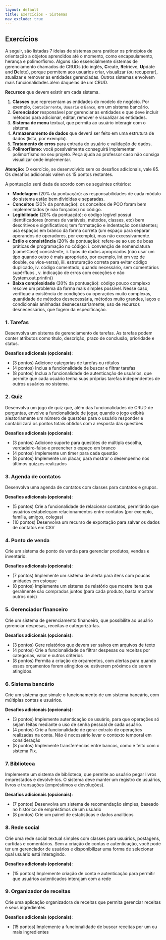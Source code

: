 ```yaml
---
layout: default
title: Exercícios - Sistemas
nav_exclude: true
---
```


## Exercícios

A seguir, são listadas 7 ideias de sistemas para praticar os princípios de orientação a objetos aprendidos até o momento, como encapsulamento, herança e polimorfismo. Alguns são essencialmente sistemas de gerenciamento chamados de CRUDs (do inglês, **C**reate, **R**etrieve, **U**pdate and **D**elete), porque permitem aos usuários criar, visualizar (ou recuperar), atualizar e remover as entidades gerenciadas. Outros sistemas envolvem mais funcionalidades além daquelas de um CRUD.

**Recursos** que devem existir em cada sistema.

1. **Classes** que representam as entidades do modelo de negócio. Por exemplo, `ContaCorrente`, `Usuario` e `Banco`, em um sistema bancário.
2. **Gerenciador** responsável por gerenciar as entidades e que deve incluir métodos para adicionar, editar, remover e visualizar as entidades.
3. **Sistema de menu** textual, que permita ao usuário interagir com o sistema.
4. **Armazenamento de dados** que deverá ser feito em uma estrutura de dados (lista, por exemplo).
5. **Tratamento de erros** para entrada do usuário e validação de dados.
6. **Polimorfismo**: você possivelmente conseguirá implementar polimorfismo no seu projeto. Peça ajuda ao professor caso não consiga visualizar onde implementar.

**Atenção:** O exercício, se desenvolvido sem os desafios adicionais, vale 85. Os desafios adicionais valem os 15 pontos restantes.

A pontuação será dada de acordo com os seguintes critérios:

- **Modelagem** (20% da pontuação): as responsabilidades de cada módulo do sistema estão bem divididas e separadas.
- **Conceitos** (20% da pontuação): os conceitos de POO foram bem implementados (e não forçados) no código.
- **Legibilidade** (20% da pontuação): o código legível possui identificadores (nomes de variáveis, métodos, classes, etc) bem descritivos e significativos; tem formatação e indentação consistentes; usa espaços em branco da forma correta (um espaço para separar operandos de operadores, por exemplo), mas não excessivamente.
- **Estilo e consistência** (20% da pontuação): refere-se ao uso de boas práticas de programação no código: i. convenção de nomenclatura (camelCase) consistente, ii. tipos de dados apropriados (não usar um tipo quando outro é mais apropriado, por exemplo, int em vez de double, ou vice-versa), iii. estruturação correta para evitar código duplicado, iv. código comentado, quando necessário, sem comentários supérfluos , v. indicação de erros com exceções e não System.out.println()
- **Baixa complexidade** (20% da pontuação): código pouco complexo resolve um problema da forma mais simples possível. Nesse caso, verifique a existência de condições ou operações muito complexas, quantidade de métodos desnecessária, métodos muito grandes, laços e condicionais aninhadas desnecessariamente, uso de recursos desnecessários, que fogem da especificação.

### 1. Tarefas

Desenvolva um sistema de gerenciamento de tarefas. As tarefas podem conter atributos como título, descrição, prazo de conclusão, prioridade e status.

**Desafios adicionais (opcionais):**

- (3 pontos) Adicione categorias de tarefas ou rótulos
- (4 pontos) Inclua a funcionalidade de buscar e filtrar tarefas
- (8 pontos) Inclua a funcionalidade de autenticação de usuários, que permite que cada usuário tenha suas próprias tarefas independentes de outros usuários no sistema.

### 2. Quiz

Desenvolva um jogo de quiz que, além das funcionalidades de CRUD de perguntas, envolve a funcionalidade de jogar, quando o jogo exibirá aleatoriamente um número de questões para o usuário responder e contabilizará os pontos totais obtidos com a resposta das questões

**Desafios adicionais (opcionais):**

- (3 pontos) Adicione suporte para questões de múltipla escolha, verdadeiro-falso e preencher o espaço em branco
- (4 pontos) Implemente um timer para cada questão
- (8 pontos) Implemente um placar, para mostrar o desempenho nos últimos quizzes realizados

### 3. Agenda de contatos

Desenvolva uma agenda de contatos com classes para contatos e grupos.

**Desafios adicionais (opcionais):**

- (5 pontos) Crie a funcionalidade de relacionar contatos, permitindo que usuários estabeleçam relacionamentos entre contatos (por exemplo, família, amigos, colegas)
- (10 pontos) Desenvolva um recurso de exportação para salvar os dados de contatos em CSV

### 4. Ponto de venda

Crie um sistema de ponto de venda para gerenciar produtos, vendas e inventário.

**Desafios adicionais (opcionais):**

- (7 pontos) Implemente um sistema de alerta para itens com poucas unidades em estoque
- (8 pontos) Implemente um sistema de relatório que mostre itens que geralmente são comprados juntos (para cada produto, basta mostrar outros dois)

### 5. Gerenciador financeiro

Crie um sistema de gerenciamento financeiro, que possibilite ao usuário gerenciar despesas, receitas e categorizá-las.

**Desafios adicionais (opcionais):**

- (3 pontos) Gere relatórios que devem ser salvos em arquivos de texto
- (4 pontos) Crie a funcionalidade de filtrar despesas ou receitas por categorias, valor e outros critérios
- (8 pontos) Permita a criação de orçamentos, com alertas para quando esses orçamentos forem atingidos ou estiverem próximos de serem atingidos.

### 6. Sistema bancário

Crie um sistema que simule o funcionamento de um sistema bancário, com múltiplas contas e usuários.

**Desafios adicionais (opcionais):**

- (3 pontos) Implemente autenticação de usuário, para que operações só sejam feitas mediante o uso de senha pessoal de cada usuário.
- (4 pontos) Crie a funcionalidade de gerar extrato de operações realizadas na conta. Não é necessário levar o contexto temporal em consideração
- (8 pontos) Implemente transferências entre bancos, como é feito com o sistema Pix.

### 7. Biblioteca

Implemente um sistema de biblioteca, que permite ao usuário pegar livros emprestados e devolvê-los. O sistema deve manter um registro de usuários, livros e transações (empréstimos e devoluções).

**Desafios adicionais (opcionais):**

- (7 pontos) Desenvolva um sistema de recomendação simples, baseado no histórico de empréstimos de um usuário
- (8 pontos) Crie um painel de estatísticas e dados analíticos

### 8. Rede social

Crie uma rede social textual simples com classes para usuários, postagens, curtidas e comentários. Sem a criação de contas e autenticação, você pode ter um gerenciador de usuários e disponibilizar uma forma de selecionar qual usuário está interagindo.

**Desafios adicionais (opcionais):**

- (15 pontos) Implemente criação de conta e autenticação para permitir que usuários autenticados interajam com a rede

### 9. Organizador de receitas

Crie uma aplicação organizadora de receitas que permita gerenciar receitas e seus ingredientes.

**Desafios adicionais (opcionais):**

- (15 pontos) Implemente a funcionalidade de buscar receitas por um ou mais ingredientes

